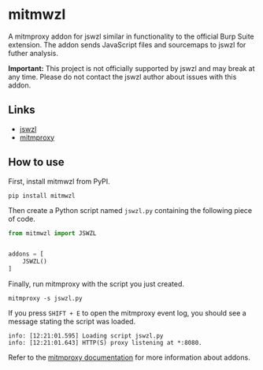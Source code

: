 # mitmwzl

A mitmproxy addon for jswzl similar in functionality to the official Burp Suite extension. The addon sends JavaScript files and sourcemaps to jswzl for futher analysis.

**Important:** This project is not officially supported by jswzl and may break at any time. Please do not contact the jswzl author about issues with this addon.

## Links

* [jswzl](https://www.jswzl.io)
* [mitmproxy](https://mitmproxy.org)

## How to use

First, install mitmwzl from PyPI.

```
pip install mitmwzl
```

Then create a Python script named `jswzl.py` containing the following piece of code.

```py
from mitmwzl import JSWZL


addons = [
	JSWZL()
]
```

Finally, run mitmproxy with the script you just created.

```
mitmproxy -s jswzl.py
```

If you press `SHIFT + E` to open the mitmproxy event log, you should see a message stating the script was loaded.

```
info: [12:21:01.595] Loading script jswzl.py
info: [12:21:01.643] HTTP(S) proxy listening at *:8080.
```

Refer to the [mitmproxy documentation](https://docs.mitmproxy.org/stable/addons-overview/) for more information about addons.
